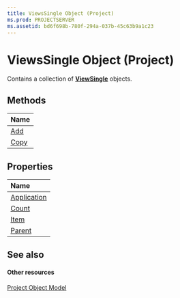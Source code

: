 ```yaml
---
title: ViewsSingle Object (Project)
ms.prod: PROJECTSERVER
ms.assetid: bd6f698b-780f-294a-037b-45c63b9a1c23
---
```



# ViewsSingle Object (Project)

Contains a collection of  **[ViewSingle](viewsingle-object-project.md)** objects.
 


## Methods



|**Name**|
|:-----|
|[Add](viewssingle-add-method-project.md)|
|[Copy](viewssingle-copy-method-project.md)|

## Properties



|**Name**|
|:-----|
|[Application](viewssingle-application-property-project.md)|
|[Count](viewssingle-count-property-project.md)|
|[Item](viewssingle-item-property-project.md)|
|[Parent](viewssingle-parent-property-project.md)|

## See also


#### Other resources


 
[Project Object Model](http://msdn.microsoft.com/library/project-object-model%28Office.15%29.aspx)
